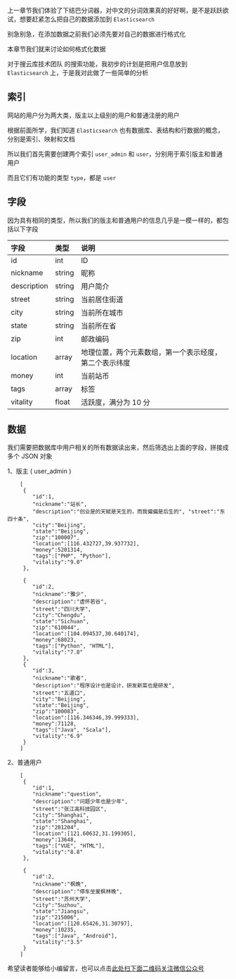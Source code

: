 上一章节我们体验了下结巴分词器，对中文的分词效果真的好好啊，是不是跃跃欲试，想要赶紧怎么把自己的数据添加到 `Elasticsearch`

别急别急，在添加数据之前我们必须先要对自己的数据进行格式化

本章节我们就来讨论如何格式化数据

对于搜云库技术团队 的搜索功能，我初步的计划是把用户信息放到 `Elasticsearch` 上，于是我对此做了一些简单的分析

## 索引 ##

网站的用户分为两大类，版主以上级别的用户和普通注册的用户

根据前面所学，我们知道 `Elasticsearch` 也有数据库、表结构和行数据的概念，分别是索引、映射和文档

所以我们首先需要创建两个索引 `user_admin` 和 `user`，分别用于索引版主和普通用户

而且它们有功能的类型 `type`，都是 `user`

## 字段 ##

因为具有相同的类型，所以我们的版主和普通用户的信息几乎是一模一样的，都包括以下字段

<table> 
 <thead> 
  <tr> 
   <th align="left">字段</th> 
   <th align="left">类型</th> 
   <th align="left">说明</th> 
  </tr> 
 </thead> 
 <tbody> 
  <tr> 
   <td align="left">id</td> 
   <td align="left">int</td> 
   <td align="left">ID</td> 
  </tr> 
  <tr> 
   <td align="left">nickname</td> 
   <td align="left">string</td> 
   <td align="left">昵称</td> 
  </tr> 
  <tr> 
   <td align="left">description</td> 
   <td align="left">string</td> 
   <td align="left">用户简介</td> 
  </tr> 
  <tr> 
   <td align="left">street</td> 
   <td align="left">string</td> 
   <td align="left">当前居住街道</td> 
  </tr> 
  <tr> 
   <td align="left">city</td> 
   <td align="left">string</td> 
   <td align="left">当前所在城市</td> 
  </tr> 
  <tr> 
   <td align="left">state</td> 
   <td align="left">string</td> 
   <td align="left">当前所在省</td> 
  </tr> 
  <tr> 
   <td align="left">zip</td> 
   <td align="left">int</td> 
   <td align="left">邮政编码</td> 
  </tr> 
  <tr> 
   <td align="left">location</td> 
   <td align="left">array</td> 
   <td align="left">地理位置，两个元素数组，第一个表示经度，第二个表示纬度</td> 
  </tr> 
  <tr> 
   <td align="left">money</td> 
   <td align="left">int</td> 
   <td align="left">当前站币</td> 
  </tr> 
  <tr> 
   <td align="left">tags</td> 
   <td align="left">array</td> 
   <td align="left">标签</td> 
  </tr> 
  <tr> 
   <td align="left">vitality</td> 
   <td align="left">float</td> 
   <td align="left">活跃度，满分为 10 分</td> 
  </tr> 
 </tbody> 
</table>

## 数据 ##

我们需要把数据库中用户相关的所有数据读出来，然后筛选出上面的字段，拼接成多个 JSON 对象

1、版主 ( user\_admin )
    
```
    [
     {
        "id":1,
        "nickname":"站长",
        "description":"创业是的天赋是天生的，而我偏偏是后生的", "street":"东四十条",
        "city":"Beijing",
        "state":"Beijing",
        "zip":"100007",
        "location":[116.432727,39.937732],
        "money":5201314,
        "tags":["PHP", "Python"],
        "vitality":"9.0"
     },
    
     {
        "id":2,
        "nickname":"雅少",
        "description":"虚怀若谷",
        "street":"四川大学",
        "city":"Chengdu",
        "state":"Sichuan",
        "zip":"610044",
        "location":[104.094537,30.640174],
        "money":68023,
        "tags":["Python", "HTML"],
        "vitality":"7.8"
     },
     {
        "id":3,
        "nickname":"歌者",
        "description":"程序设计也是设计，研发新菜也是研发",
        "street":"五道口",
        "city":"Beijing",
        "state":"Beijing",
        "zip":"100083",
        "location":[116.346346,39.999333],
        "money":71128,
        "tags":["Java", "Scala"],
        "vitality":"6.9"
     }
    ]
```
2、普通用户
    
```
    [
     {
        "id":1,
        "nickname":"question", 
        "description":"问题少年也是少年",
        "street":"张江高科技园区",
        "city":"Shanghai",
        "state":"Shanghai",
        "zip":"201204",
        "location":[121.60632,31.199305],
        "money":13648,
        "tags":["VUE", "HTML"],
        "vitality":"8.8"
     },
    
     {
        "id":2,
        "nickname":"枫晚",
        "description":"停车坐爰枫林晚",
        "street":"苏州大学",
        "city":"Suzhou",
        "state":"Jiangsu",
        "zip":"215006",
        "location":[120.65426,31.30797],
        "money":10235,
        "tags":["Java", "Android"],
        "vitality":"3.5"
     }
    ]
```


希望读者能够给小编留言，也可以点击[此处扫下面二维码关注微信公众号](https://www.ycbbs.vip/?p=28 "此处扫下面二维码关注微信公众号")

